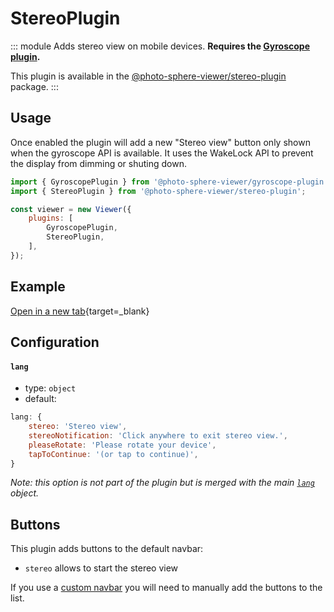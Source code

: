 # StereoPlugin

<Badges module="stereo-plugin"/>

::: module
<ApiButton page="modules/StereoPlugin.html"/>
Adds stereo view on mobile devices. **Requires the [Gyroscope plugin](./gyroscope.md).**

This plugin is available in the [@photo-sphere-viewer/stereo-plugin](https://www.npmjs.com/package/@photo-sphere-viewer/stereo-plugin) package.
:::

## Usage

Once enabled the plugin will add a new "Stereo view" button only shown when the gyroscope API is available. It uses the WakeLock API to prevent the display from dimming or shuting down.

```js
import { GyroscopePlugin } from '@photo-sphere-viewer/gyroscope-plugin';
import { StereoPlugin } from '@photo-sphere-viewer/stereo-plugin';

const viewer = new Viewer({
    plugins: [
        GyroscopePlugin, 
        StereoPlugin,
    ],
});
```

## Example

[Open in a new tab](/demos/plugin-stereo.html){target=_blank}

## Configuration

#### `lang`

-   type: `object`
-   default:

```js
lang: {
    stereo: 'Stereo view',
    stereoNotification: 'Click anywhere to exit stereo view.',
    pleaseRotate: 'Please rotate your device',
    tapToContinue: '(or tap to continue)',
}
```

_Note: this option is not part of the plugin but is merged with the main [`lang`](../guide/config.md#lang) object._

## Buttons

This plugin adds buttons to the default navbar:

-   `stereo` allows to start the stereo view

If you use a [custom navbar](../guide/navbar.md) you will need to manually add the buttons to the list.
